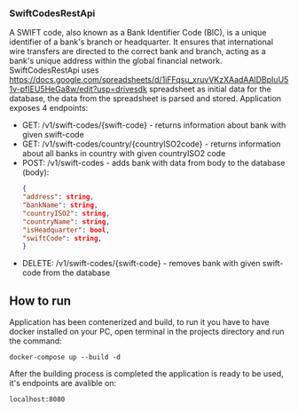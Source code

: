 ### SwiftCodesRestApi
A SWIFT code, also known as a Bank Identifier Code (BIC), is a unique identifier of a bank's branch or headquarter. It ensures that international wire transfers are directed to the correct bank and branch, acting as a bank's unique address within the global financial network.
SwiftCodesRestApi uses https://docs.google.com/spreadsheets/d/1iFFqsu_xruvVKzXAadAAlDBpIuU51v-pfIEU5HeGa8w/edit?usp=drivesdk spreadsheet as initial data for the database, the data from the spreadsheet is parsed and stored. Application exposes 4 endpoints:
 - GET: /v1/swift-codes/{swift-code} - returns information about bank with given swift-code
 - GET:  /v1/swift-codes/country/{countryISO2code} - returns information about all banks in country with given countryISO2 code
 - POST:  /v1/swift-codes - adds bank with data from body to the database (body):
    ```json
    {
    "address": string,
    "bankName": string,
    "countryISO2": string,
    "countryName": string,
    "isHeadquarter": bool,
    "swiftCode": string,
    }
    ```
- DELETE:  /v1/swift-codes/{swift-code} - removes bank with given swift-code from the database
## How to run
Application has been contenerized and build, to run it you have to have docker installed on your PC, open terminal in the projects directory and run the command:
```
docker-compose up --build -d
```
After the building process is completed the application is ready to be used, it's endpoints are avalible on:
```
localhost:8080
```
